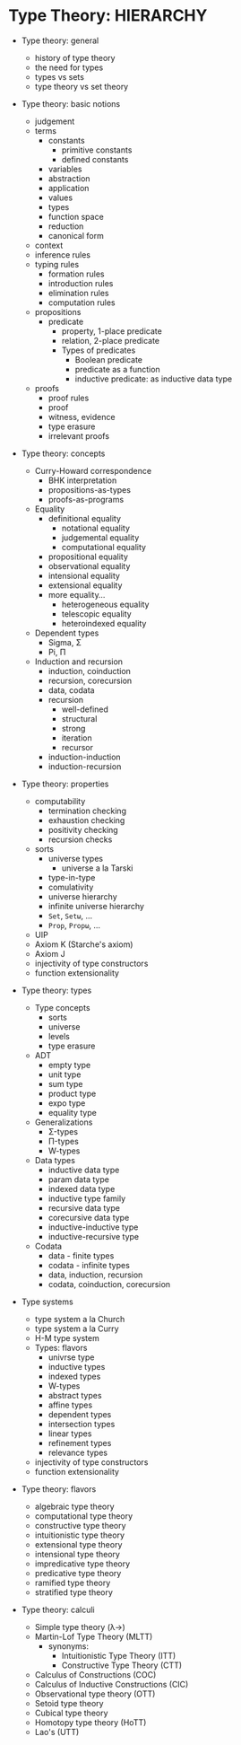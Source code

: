 # Type Theory: HIERARCHY

* Type theory: general
  - history of type theory
  - the need for types
  - types vs sets
  - type theory vs set theory

* Type theory: basic notions
  - judgement
  - terms
    - constants
      - primitive constants
      - defined constants
    - variables
    - abstraction
    - application
    - values
    - types
    - function space
    - reduction
    - canonical form
  - context
  - inference rules
  - typing rules
    - formation rules
    - introduction rules
    - elimination rules
    - computation rules
  * propositions
    - predicate
      - property, 1-place predicate
      - relation, 2-place predicate
      - Types of predicates
        - Boolean predicate
        - predicate as a function
        - inductive predicate: as inductive data type
  * proofs
    - proof rules
    - proof
    - witness, evidence
    - type erasure
    - irrelevant proofs


* Type theory: concepts
  * Curry-Howard correspondence
    - BHK interpretation
    - propositions-as-types
    - proofs-as-programs
  * Equality
    - definitional equality
      - notational equality
      - judgemental equality
      - computational equality
    - propositional equality
    - observational equality
    - intensional equality
    - extensional equality
    * more equality…
      - heterogeneous equality
      - telescopic equality
      - heteroindexed equality
  * Dependent types
    - Sigma, Σ
    - Pi, Π
  * Induction and recursion
    - induction, coinduction
    - recursion, corecursion
    - data, codata
    - recursion
      - well-defined
      - structural
      - strong
      - iteration
      - recursor
    - induction-induction
    - induction-recursion

* Type theory: properties
  - computability
    - termination checking
    - exhaustion checking
    - positivity checking
    - recursion checks
  - sorts
    - universe types
      - universe a la Tarski
    - type-in-type
    - comulativity
    - universe hierarchy
    - infinite universe hierarchy
    - `Set`, `Setω`, …
    - `Prop`, `Propω`, …
  - UIP
  - Axiom K (Starche's axiom)
  - Axiom J
  - injectivity of type constructors
  - function extensionality



* Type theory: types
  * Type concepts
    - sorts
    - universe
    - levels
    - type erasure
  * ADT
    - empty type
    - unit type
    - sum type
    - product type
    - expo type
    - equality type
  * Generalizations
    - Σ-types
    - Π-types
    - W-types
  * Data types
    - inductive data type
    - param data type
    - indexed data type
    - inductive type family
    - recursive data type
    - corecursive data type
    - inductive-inductive type
    - inductive-recursive type
  * Codata
    - data - finite types
    - codata - infinite types
    - data, induction, recursion
    - codata, coinduction, corecursion


* Type systems
  - type system a la Church
  - type system a la Curry
  - H-M type system
  * Types: flavors
    - univrse type
    - inductive types
    - indexed types
    - W-types
    - abstract types
    - affine types
    - dependent types
    - intersection types
    - linear types
    - refinement types
    - relevance types
  - injectivity of type constructors
  - function extensionality


* Type theory: flavors
  - algebraic type theory
  - computational type theory
  - constructive type theory
  - intuitionistic type theory
  - extensional type theory
  - intensional type theory
  - impredicative type theory
  - predicative type theory
  - ramified type theory
  - stratified type theory

* Type theory: calculi
  - Simple type theory (λ→)
  - Martin-Lof Type Theory (MLTT)
    - synonyms:
      - Intuitionistic Type Theory (ITT)
      - Constructive Type Theory (CTT)
  - Calculus of Constructions (COC)
  - Calculus of Inductive Constructions (CIC)
  - Observational type theory (OTT)
  - Setoid type theory
  - Cubical type theory
  - Homotopy type theory (HoTT)
  - Lao's (UTT)
